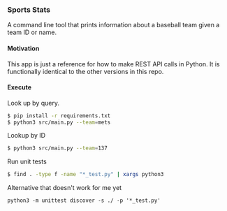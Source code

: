 ### Sports Stats

A command line tool that prints information about a baseball team given a team
ID or name.

#### Motivation

This app is just a reference for how to make REST API calls in Python. It is
functionally identical to the other versions in this repo.

#### Execute

Look up by query.

```sh
$ pip install -r requirements.txt
$ python3 src/main.py --team=mets
```

Lookup by ID

```sh
$ python3 src/main.py --team=137
```

Run unit tests

```sh
$ find . -type f -name "*_test.py" | xargs python3
```

Alternative that doesn't work for me yet

```shell
python3 -m unittest discover -s ./ -p '*_test.py'
```
